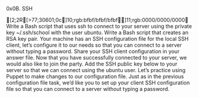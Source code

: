 0x0B. SSH

[2;2R[>77;30601;0c]10;rgb:bfbf/bfbf/bfbf]11;rgb:0000/0000/0000Write a Bash script that uses ssh to connect to your server using the private key ~/.ssh/school with the user ubuntu.
Write a Bash script that creates an RSA key pair. Your machine has an SSH configuration file for the local SSH client, let’s configure it to our needs so that you can connect to a server without typing a password. Share your SSH client configuration in your answer file.
Now that you have successfully connected to your server, we would also like to join the party.
Add the SSH public key below to your server so that we can connect using the ubuntu user. Let’s practice using Puppet to make changes to our configuration file. Just as in the previous configuration file task, we’d like you to set up your client SSH configuration file so that you can connect to a server without typing a password.

